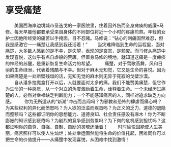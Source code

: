 # 享受痛楚
　　美国西海岸边境城市圣迭戈的一家医院里，住着因外伤而全身瘫痪的威廉&#8226;马修。每天早晨他都要承受来自身体的不同部位将近一个小时的疼痛煎熬。年轻的女护士因他所经受的痛苦以手掩面，目不忍赌。马修说：“钻心的刺痛固然难忍，但我是感激它——痛楚让我感到我还活着！” 
　　当灾难降临到生命的运程里，面对痛楚，大多数人感到的是不幸，是失望，表现的是哀怨，是颓废。而马修从痛楚中发现喜悦，这似乎有点自虐般的荒唐。但置身马修的境地，就知道这痛是一度瘫痪的神经的苏醒，是重新恢复生命活力的希望。 
　　痛楚，对于莺歌燕舞，风和日丽的生命绿洲，代表着残酷与不幸。但对于麻木无知觉，它又是生命的喜悦。因为如果痛楚是一处断壁残垣的话，无知无觉的麻木则无异于死寂的戈壁沙漠。 
　　自从潘多拉魔盒打开以后，人就要面对太多的痛。我们不能赞美痛楚，但它作为生命的一种感觉，从一个对立的角度激励着生命，诠释着生命。一个未经历过痛楚的人，必然对幸福缺乏判断能力；一个不能感知痛苦的人，同样对追求缺乏方向感。 
　　你为无所适从的“新潮”冲击而苦闷吗？为邪教和恐怖的肆虐而痛心吗？为某些权利的异化而愤怒吗？为人欲的泛滥而疾首吗？为正义的乏力、道德的退隐而蹙额吗？这些都证明你的思想能力、道德良知、社会责任感没有麻木！你为不断膨胀的知识感到疲倦吗？为剧烈的竞争感到劳累吗？为下岗的危机感到担忧吗？这都证明你的自尊、自强、自制、自励的灵魂还活着！ 
　　时时愉悦固能使人生美丽，痛苦照样可以使人生灿烂；处处幸运固然能将生命的价值托起，困难同样可以把生命的价值提升——从痛楚中发现喜悦，从困难中找到激情！
 